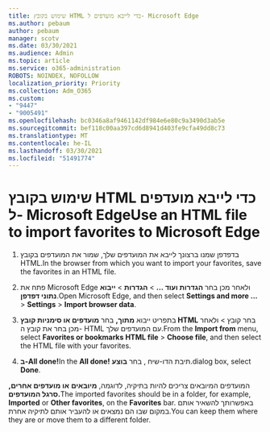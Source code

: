 ```yaml
---
title: שימוש בקובץ HTML כדי לייבא מועדפים ל- Microsoft Edge
ms.author: pebaum
author: pebaum
manager: scotv
ms.date: 03/30/2021
ms.audience: Admin
ms.topic: article
ms.service: o365-administration
ROBOTS: NOINDEX, NOFOLLOW
localization_priority: Priority
ms.collection: Adm_O365
ms.custom:
- "9447"
- "9005491"
ms.openlocfilehash: bc0346a8af9461142df984e6e80c9a3490d3ab5e
ms.sourcegitcommit: bef118c00aa397cd6d8941d403fe9cfa49dd8c73
ms.translationtype: MT
ms.contentlocale: he-IL
ms.lasthandoff: 03/30/2021
ms.locfileid: "51491774"
---
```

# <a name="use-an-html-file-to-import-favorites-to-microsoft-edge"></a><span data-ttu-id="20864-102">שימוש בקובץ HTML כדי לייבא מועדפים ל- Microsoft Edge</span><span class="sxs-lookup"><span data-stu-id="20864-102">Use an HTML file to import favorites to Microsoft Edge</span></span>

1. <span data-ttu-id="20864-103">בדפדפן שמנו ברצונך לייבא את המועדפים שלך, שמור את המועדפים בקובץ HTML.</span><span class="sxs-lookup"><span data-stu-id="20864-103">In the browser from which you want to import your favorites, save the favorites in an HTML file.</span></span>

1. <span data-ttu-id="20864-104">פתח את Microsoft Edge ולאחר מכן בחר **הגדרות ועוד ...**  >  **הגדרות**  >  **ייבוא נתוני דפדפן**.</span><span class="sxs-lookup"><span data-stu-id="20864-104">Open Microsoft Edge, and then select **Settings and more ...** > **Settings** > **Import browser data**.</span></span>

1. <span data-ttu-id="20864-105">בתפריט ייבוא **מתוך,** בחר **מועדפים או סימניות קובץ HTML** בחר קובץ  >  ולאחר מכן בחר את קובץ ה- HTML עם המועדפים שלך.</span><span class="sxs-lookup"><span data-stu-id="20864-105">From the **Import from** menu, select **Favorites or bookmarks HTML file** > **Choose file**, and then select the HTML file with your favorites.</span></span>

1. <span data-ttu-id="20864-106">**ב-All done!**</span><span class="sxs-lookup"><span data-stu-id="20864-106">In the **All done!**</span></span> <span data-ttu-id="20864-107">תיבת הדו-שיח , בחר **בוצע**.</span><span class="sxs-lookup"><span data-stu-id="20864-107">dialog box, select **Done**.</span></span>

<span data-ttu-id="20864-108">המועדפים המיובאים צריכים להיות בתיקיה, לדוגמה, **מיובאים** **או מועדפים אחרים,** **סרגל המועדפים.**</span><span class="sxs-lookup"><span data-stu-id="20864-108">The imported favorites should be in a folder, for example, **Imported** or **Other favorites**, on the **Favorites** bar.</span></span> <span data-ttu-id="20864-109">באפשרותך להשאיר אותם במקום שבו הם נמצאים או להעביר אותם לתיקיה אחרת.</span><span class="sxs-lookup"><span data-stu-id="20864-109">You can keep them where they are or move them to a different folder.</span></span>